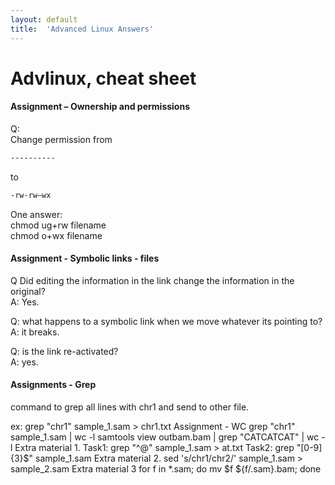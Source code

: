 ```yaml
---
layout: default
title:  'Advanced Linux Answers'
---
```


# Advlinux, cheat sheet

#### Assignment – Ownership and permissions

Q:  
Change permission from  
```bash
----------
```
to
```bash
-rw-rw—wx
```

One answer:  
chmod ug+rw filename  
chmod o+wx filename  

#### Assignment - Symbolic links - files
Q Did editing the information in the link change the information in the original?  
A: Yes.

Q: what happens to a symbolic link when we move whatever its pointing to?  
A: it breaks.

Q: is the link re-activated?  
A: yes.

#### Assignments - Grep
command to grep all lines with chr1 and send to other file.

ex:
grep "chr1" sample_1.sam > chr1.txt
Assignment - WC
grep "chr1" sample_1.sam | wc -l
samtools view outbam.bam | grep "CATCATCAT" | wc -l
Extra material 1.
Task1: grep "^@" sample_1.sam > at.txt
Task2: grep "[0-9]\{3\}$" sample_1.sam
Extra material 2.
sed 's/chr1/chr2/' sample_1.sam > sample_2.sam
Extra material 3
for f in *.sam; do mv $f ${f/.sam}.bam; done
